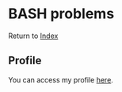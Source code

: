 # BASH problems

Return to [Index](https://github.com/GabrielMontplaisir/exercism)

## Profile

You can access my profile [here](https://exercism.org/profiles/GabrielMontplaisir).
